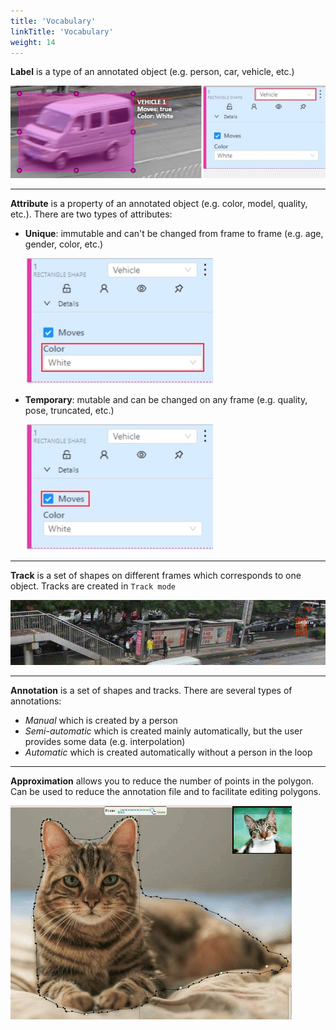```yaml
---
title: 'Vocabulary'
linkTitle: 'Vocabulary'
weight: 14
---
```

**Label** is a type of an annotated object (e.g. person, car, vehicle, etc.)

![](/images/image032_detrac.jpg)

---

**Attribute** is a property of an annotated object (e.g. color, model,
quality, etc.). There are two types of attributes:

- **Unique**: immutable and can't be changed from frame to frame (e.g. age, gender, color, etc.)

  ![](/images/image073.jpg)

- **Temporary**: mutable and can be changed on any frame (e.g. quality, pose, truncated, etc.)

  ![](/images/image072.jpg)

---

**Track** is a set of shapes on different frames which corresponds to one object.
Tracks are created in `Track mode`

![](/images/gif003_detrac.gif)

---

**Annotation** is a set of shapes and tracks. There are several types of annotations:

- _Manual_ which is created by a person
- _Semi-automatic_ which is created mainly automatically, but the user provides some data (e.g. interpolation)
- _Automatic_ which is created automatically without a person in the loop

---

**Approximation** allows you to reduce the number of points in the polygon.
Can be used to reduce the annotation file and to facilitate editing polygons.

![](/images/approximation_accuracy.gif)
